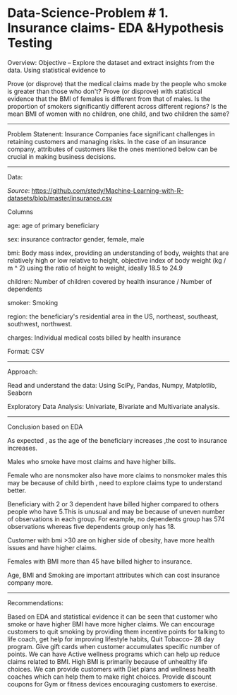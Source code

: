 # Data-Science-Problem # 1. Insurance claims- EDA &Hypothesis Testing

Overview: 
Objective – Explore the dataset and extract insights from the data. Using statistical evidence to

  Prove (or disprove) that the medical claims made by the people who smoke is greater than those who don't?
  Prove (or disprove) with statistical evidence that the BMI of females is different from that of males.
  Is the proportion of smokers significantly different across different regions?
  Is the mean BMI of women with no children, one child, and two children the same?

----------------------------------------------------------------------------------------------------------------------------------------------------------------------------------------------------------------------------------

Problem Statenent:
Insurance Companies face significant challenges in retaining customers and managing risks. In the case of an insurance company, attributes of customers like the ones mentioned below can be crucial in making business decisions.

-----------------------------------------------------------------------------------------------------------------------------------------------------------------------------------------------------------------------------------

Data:

_Source_: https://github.com/stedy/Machine-Learning-with-R-datasets/blob/master/insurance.csv

Columns

age: age of primary beneficiary

sex: insurance contractor gender, female, male

bmi: Body mass index, providing an understanding of body, weights that are relatively high or low relative to height,
objective index of body weight (kg / m ^ 2) using the ratio of height to weight, ideally 18.5 to 24.9

children: Number of children covered by health insurance / Number of dependents

smoker: Smoking

region: the beneficiary's residential area in the US, northeast, southeast, southwest, northwest.

charges: Individual medical costs billed by health insurance

Format: CSV

------------------------------------------------------------------------------------------------------------------------------------------------------------------------------------------------------------------------------------
Approach:

Read and understand the data: Using SciPy, Pandas, Numpy, Matplotlib, Seaborn

Exploratory Data Analysis: Univariate, Bivariate and Multivariate analysis.

------------------------------------------------------------------------------------------------------------------------------------------------------------------------------------------------------------------------------------
Conclusion based on EDA

As expected , as the age of the beneficiary increases ,the cost to insurance increases.

Males who smoke have most claims and have higher bills.

Female who are nonsmoker also have more claims to nonsmoker males this may be because of child birth , need to explore claims type to understand better.

Beneficiary with 2 or 3 dependent have billed higher compared to others people who have 5.This is unusual and may be because of uneven number of observations in each group. For example, no dependents group has 574 observations whereas five dependents group only has 18.

Customer with bmi >30 are on higher side of obesity, have more health issues and have higher claims.

Females with BMI more than 45 have billed higher to insurance.

Age, BMI and Smoking are important attributes which can cost insurance company more.

-------------------------------------------------------------------------------------------------------------------------------------------------------------------------------------------------------------------------------------
Recommendations:

Based on EDA and statistical evidence it can be seen that customer who smoke or have higher BMI have more higher claims. We can encourage customers to quit smoking by providing them incentive points for talking to life coach, get help for improving lifestyle habits, Quit Tobacco- 28 day program. Give gift cards when customer accumulates specific number of points.
We can have Active wellness programs which can help up reduce claims related to BMI.
High BMI is primarily because of unhealthy life choices. We can provide customers with Diet plans and wellness health coaches which can help them to make right choices.
Provide discount coupons for Gym or fitness devices encouraging customers to exercise.
